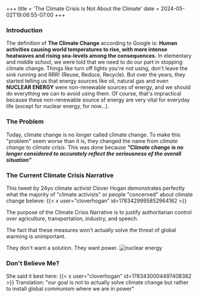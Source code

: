 +++
title = 'The Climate Crisis Is Not About the Climate' 
date = 2024-05-02T19:06:55-07:00
+++

### Introduction
The definition of **The Climate Change** according to Google is: **Human activities causing world temperatures to rise, with more intense heatwaves and rising sea-levels among the consequences.** In elementary and middle school, we were told that we need to do our part in stopping climate change. Things like turn off lights you're not using, don't leave the sink running and RRR! (Reuse, Reduce, Recycle). But over the years, they started telling us that energy sources like oil, natural gas and even **NUCLEAR ENERGY** were non-renewable sources of energy, and we should do everything we can to avoid using them. Of course, that's impractical because these non-renewable source of energy are very vital for everyday life (except for nuclear energy, for now...).

### The Problem
Today, climate change is no longer called climate change. To make this "problem" seem worse than it is, they changed the name from *climate change* to *climate crisis*. This was done because ***"Climate change is no longer considered to accurately reflect the seriousness of the overall situation"***

### The Current Climate Crisis Narrative
This tweet by 24yo climate activist Clover Hogan demonstrates perfectly what the majority of "climate activists" or people "concerned" about climate change believe:
{{< x user="cloverhogan" id=1783429995852964162 >}}

The purpose of the Climate Crisis Narrative is to justify authoritarian control over agriculture, transportation, industry, and speech.

The fact that these measures won't actually solve the threat of global warming is unimportant.

They don't want a solution. They want power.
![nuclear energy](/img/climate-crisis-scam/nuclear-energy.jpg)

### Don't Believe Me?
She said it best here:
{{< x user="cloverhogan" id=1783430004497408382 >}}
Translation: "our goal is not to actually solve climate change but rather to install global communism where we are in power"
